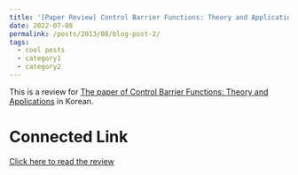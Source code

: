 ```yaml
---
title: '[Paper Review] Control Barrier Functions: Theory and Applications'
date: 2022-07-08
permalink: /posts/2013/08/blog-post-2/
tags:
  - cool posts
  - category1
  - category2
---
```


This is a review for [The paper of Control Barrier Functions: Theory and Applications](https://arxiv.org/pdf/1903.11199) in Korean.

Connected Link
======

[Click here to read the review](https://blog.naver.com/ehddbs1213/222804894266)




